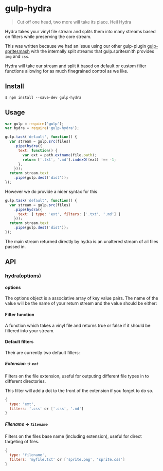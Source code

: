 # gulp-hydra

> Cut off one head, two more will take its place. Heil Hydra

Hydra takes your vinyl file stream and splits them into many streams based on filters
while preserving the core stream.

This was written because we had an issue using our other gulp-plugin
[gulp-spritesmash](https://github.com/MasterOfMalt/gulp-spritesmash) with the internally
split streams that gulp.spritesmith provides `img` and `css`.

Hydra will take our stream and split it based on default or custom filter functions allowing
for as much finegrained control as we like.

## Install
```
$ npm install --save-dev gulp-hydra
```

## Usage
```js
var gulp = require('gulp');
var hydra = require('gulp-hydra');

gulp.task('default', function() {
  var stream = gulp.src(files)
    .pipe(hydra({
      text: function() {
        var ext = path.extname(file.path);
        return ['.txt', '.md'].indexOf(ext) !== -1;
      },
    }));
  return stream.text
    .pipe(gulp.dest('dist'));
});
```
However we do provide a nicer syntax for this
```js
gulp.task('default', function() {
  var stream = gulp.src(files)
    .pipe(hydra({
      text: { type: 'ext', filters: ['.txt', '.md'] }
    }));
  return stream.text
    .pipe(gulp.dest('dist'));
});
```

The main stream returned directly by hydra is an unaltered stream of all files passed in.

## API
### hydra(options)
#### options
The options object is a associative array of key value pairs. The name of the value will be
the name of your return stream and the value should be either:

#### Filter function
A function which takes a vinyl file and returns true or false if it should be filtered into
your stream.

#### Default filters
Their are currently two default filters:

##### Extension → `ext`
Filters on the file extension, useful for outputing different file types in to different
directories.

This filter will add a dot to the front of the extension if you forget to do so.

```js
{
  type: 'ext',
  filters: '.css' or ['.css', '.md']
}
```

##### Filename → `filename`
Filters on the files base name (including extension), useful for direct targeting of files.

```js
{
  type: 'filename',
  filters: 'myfile.txt' or ['sprite.png', 'sprite.css']
}
```